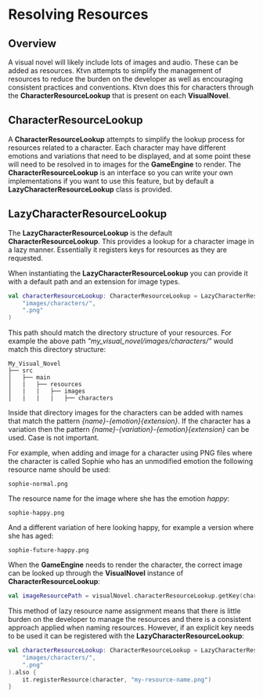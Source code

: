 # Resolving Resources

## Overview
A visual novel will likely include lots of images and audio. These can be added as resources. Ktvn attempts to simplify 
the management of resources to reduce the burden on the developer as well as encouraging consistent practices and 
conventions. Ktvn does this for characters through the **CharacterResourceLookup** that is present on each 
**VisualNovel**.

## CharacterResourceLookup
A **CharacterResourceLookup** attempts to simplify the lookup process for resources related to a character. Each 
character may have different emotions and variations that need to be displayed, and at some point these will need to be 
resolved in to images for the **GameEngine** to render. The **CharacterResourceLookup** is an interface so you can 
write your own implementations if you want to use this feature, but by default a **LazyCharacterResourceLookup** class 
is provided.

## LazyCharacterResourceLookup
The **LazyCharacterResourceLookup** is the default **CharacterResourceLookup**. This provides a lookup for a character 
image in a lazy manner. Essentially it registers keys for resources as they are requested. 

When instantiating the **LazyCharacterResourceLookup** you can provide it with a default path and an extension for 
image types.

```kotlin
val characterResourceLookup: CharacterResourceLookup = LazyCharacterResourceLookup(
    "images/characters/",
    ".png"
)
```
This path should match the directory structure of your resources. For example the above path 
*"my_visual_novel/images/characters/"* would match this directory structure:

```
My_Visual_Novel
├── src
│   ├── main
│   |   ├── resources
│   |   |   ├── images
│   |   |   |   ├── characters
```

Inside that directory images for the characters can be added with names that match the pattern 
*{name}*-*{emotion}{extension}*. If the character has a variation then the pattern 
*{name}-{variation}-{emotion}{extension}* can be used. Case is not important.

For example, when adding and image for a character using PNG files where the character is called Sophie who has an 
unmodified emotion the following resource name should be used:

```
sophie-normal.png
```

The resource name for the image where she has the emotion *happy*:

```
sophie-happy.png
```

And a different variation of here looking happy, for example a version where she has aged:

```
sophie-future-happy.png
```

When the **GameEngine** needs to render the character, the correct image can be looked up through the **VisualNovel** 
instance of **CharacterResourceLookup**:

```kotlin
val imageResourcePath = visualNovel.characterResourceLookup.getKey(character)
```

This method of lazy resource name assignment means that there is little burden on the developer to manage the resources 
and there is a consistent approach applied when naming resources. However, if an explicit key needs to be used it can 
be registered with the **LazyCharacterResourceLookup**:

```kotlin
val characterResourceLookup: CharacterResourceLookup = LazyCharacterResourceLookup(
    "images/characters/",
    ".png"
).also {
    it.registerResource(character, "my-resource-name.png")
}
```
